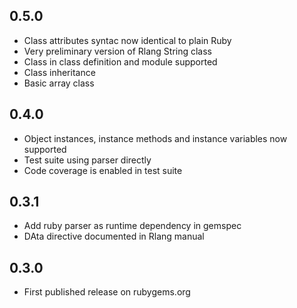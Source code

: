 ## 0.5.0
* Class attributes syntac now identical to plain Ruby
* Very preliminary version of Rlang String class
* Class in class definition and module supported
* Class inheritance
* Basic array class

## 0.4.0
* Object instances, instance methods and instance variables now supported
* Test suite using parser directly
* Code coverage is enabled in test suite

## 0.3.1
* Add ruby parser as runtime dependency in gemspec
* DAta directive documented in Rlang manual

## 0.3.0
* First published release on rubygems.org
